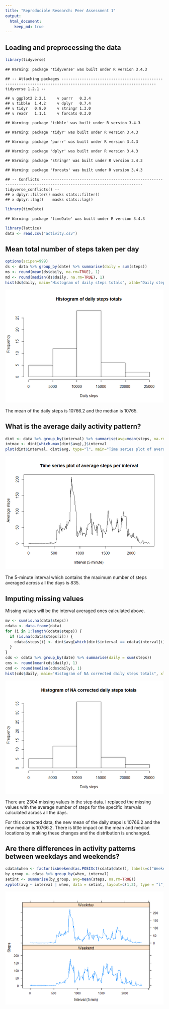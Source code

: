 ```yaml
---
title: "Reproducible Research: Peer Assessment 1"
output: 
  html_document:
    keep_md: true
---
```



## Loading and preprocessing the data


```r
library(tidyverse)
```

```
## Warning: package 'tidyverse' was built under R version 3.4.3
```

```
## -- Attaching packages ---------------------------------------------------------------------------------------------------------------- tidyverse 1.2.1 --
```

```
## v ggplot2 2.2.1     v purrr   0.2.4
## v tibble  1.4.2     v dplyr   0.7.4
## v tidyr   0.8.0     v stringr 1.3.0
## v readr   1.1.1     v forcats 0.3.0
```

```
## Warning: package 'tibble' was built under R version 3.4.3
```

```
## Warning: package 'tidyr' was built under R version 3.4.3
```

```
## Warning: package 'purrr' was built under R version 3.4.3
```

```
## Warning: package 'dplyr' was built under R version 3.4.3
```

```
## Warning: package 'stringr' was built under R version 3.4.3
```

```
## Warning: package 'forcats' was built under R version 3.4.3
```

```
## -- Conflicts ------------------------------------------------------------------------------------------------------------------- tidyverse_conflicts() --
## x dplyr::filter() masks stats::filter()
## x dplyr::lag()    masks stats::lag()
```

```r
library(timeDate)
```

```
## Warning: package 'timeDate' was built under R version 3.4.3
```

```r
library(lattice)
data <- read.csv("activity.csv")
```



## Mean total number of steps taken per day

```r
options(scipen=999)
ds <- data %>% group_by(date) %>% summarise(daily = sum(steps))
ms <- round(mean(ds$daily, na.rm=TRUE), 1)
md <- round(median(ds$daily, na.rm=TRUE), 1)
hist(ds$daily, main="Histogram of daily steps totals", xlab="Daily steps")
```

![](PA1_template_files/figure-html/unnamed-chunk-2-1.png)<!-- -->

The mean of the daily steps is 10766.2 and the median is 10765.


## What is the average daily activity pattern?

```r
dint <- data %>% group_by(interval) %>% summarise(avg=mean(steps, na.rm=TRUE))
intmax <- dint[which.max(dint$avg),]$interval
plot(dint$interval, dint$avg, type="l", main="Time series plot of average steps per interval", xlab="Interval (5-minute)", ylab="Average steps")
```

![](PA1_template_files/figure-html/unnamed-chunk-3-1.png)<!-- -->

The 5-minute interval which contains the maximum number of steps averaged across all the days is 835.

## Imputing missing values
Missing values will be the interval averaged ones calculated above.

```r
mv <- sum(is.na(data$steps))
cdata <- data.frame(data)
for (i in 1:length(cdata$steps)) {
  if (is.na(cdata$steps[i])) {
    cdata$steps[i] <- dint$avg[which(dint$interval == cdata$interval[i])]
  }
}
cds <- cdata %>% group_by(date) %>% summarise(daily = sum(steps))
cms <- round(mean(cds$daily), 1)
cmd <- round(median(cds$daily), 1)
hist(cds$daily, main="Histogram of NA corrected daily steps totals", xlab="Daily steps")
```

![](PA1_template_files/figure-html/unnamed-chunk-4-1.png)<!-- -->

There are 2304 missing values in the step data. I replaced the missing values with the average number of steps for the specific intervals calculated across all the days.

For this corrected data, the new mean of the daily steps is 10766.2 and the new median is 10766.2.  There is little impact on the mean and median locations by making these changes and the distribution is unchanged.


## Are there differences in activity patterns between weekdays and weekends?

```r
cdata$when <- factor(isWeekend(as.POSIXct(cdata$date)), labels=c("Weekend", "Weekday"), levels=c(TRUE,FALSE))
by_group <- cdata %>% group_by(when, interval)
setint <- summarise(by_group, avg=mean(steps, na.rm=TRUE))
xyplot(avg ~ interval | when, data = setint, layout=c(1,2), type = "l", xlab = "Interval (5 min)", ylab = "Steps")
```

![](PA1_template_files/figure-html/unnamed-chunk-5-1.png)<!-- -->


